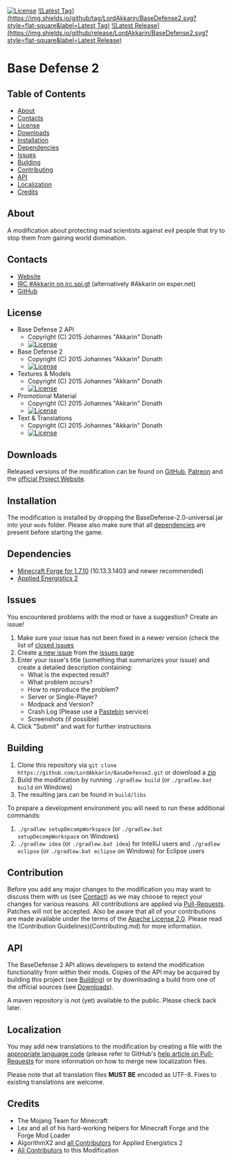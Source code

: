 [![License](https://img.shields.io/github/license/LordAkkarin/BaseDefense2.svg?style=flat-square)](https://www.apache.org/licenses/LICENSE-2.0.txt)
[![Latest Tag](https://img.shields.io/github/tag/LordAkkarin/BaseDefense2.svg?style=flat-square&label=Latest Tag)](https://github.com/LordAkkarin/BaseDefense2/tags)
[![Latest Release](https://img.shields.io/github/release/LordAkkarin/BaseDefense2.svg?style=flat-square&label=Latest Release)](https://github.com/LordAkkarin/BaseDefense2/releases)

Base Defense 2
==============

Table of Contents
-----------------
* [About](#about)
* [Contacts](#contacts)
* [License](#license)
* [Downloads](#downloads)
* [Installation](#installation)
* [Dependencies](#dependencies)
* [Issues](#issues)
* [Building](#building)
* [Contributing](#contributing)
* [API](#api)
* [Localization](#localization)
* [Credits](#credits)

About
-----

A modification about protecting mad scientists against evil people that try to stop them from gaining world domination.

Contacts
--------

* [Website](https://mcbd.spud.rocks)
* [IRC #Akkarin on irc.spi.gt](http://irc.spi.gt/iris/?nick=Guest....&channels=Akkarin&prompt=1) (alternatively #Akkarin on esper.net)
* [GitHub](https://github.com/LordAkkarin/BaseDefense2)

License
-------

* Base Defense 2 API
  - Copyright (C) 2015 Johannes "Akkarin" Donath
  - [![License](https://img.shields.io/badge/License-Apache%202.0-blue.svg?style=flat-square)](https://www.apache.org/licenses/LICENSE-2.0.txt)
* Base Defense 2
  - Copyright (C) 2015 Johannes "Akkarin" Donath
  - [![License](https://img.shields.io/badge/License-Apache%202.0-blue.svg?style=flat-square)](https://www.apache.org/licenses/LICENSE-2.0.txt)
* Textures & Models
  - Copyright (C) 2015 Johannes "Akkarin" Donath
  - [![License](https://img.shields.io/badge/License-Apache%202.0-blue.svg?style=flat-square)](https://www.apache.org/licenses/LICENSE-2.0.txt)
* Promotional Material
  - Copyright (C) 2015 Johannes "Akkarin" Donath
  - [![License](https://img.shields.io/badge/License-CC%20BY--SA-red.svg?style=flat-square)](http://creativecommons.org/licenses/by-sa/4.0/)
* Text & Translations
  - Copyright (C) 2015 Johannes "Akkarin" Donath
  - [![License](https://img.shields.io/badge/License-Apache%202.0-blue.svg?style=flat-square)](https://www.apache.org/licenses/LICENSE-2.0.txt)

Downloads
---------

Released versions of the modification can be found on [GitHub](https://github.com/LordAkkarin/BaseDefense2/releases),
[Patreon](https://www.patreon.com/Akkarin) and the [official Project Website](https://mcbd.spud.rocks).

Installation
------------

The modification is installed by dropping the BaseDefense-2.0-universal.jar into your ```mods``` folder. Please also
make sure that all [dependencies](#dependencies) are present before starting the game.

Dependencies
------------

* [Minecraft Forge for 1.7.10](http://files.minecraftforge.net/) (10.13.3.1403 and newer recommended)
* [Applied Energistics 2](https://github.com/AppliedEnergistics/Applied-Energistics-2)

Issues
------

You encountered problems with the mod or have a suggestion? Create an issue!

1. Make sure your issue has not been fixed in a newer version (check the list of [closed issues](https://github.com/LordAkkarin/BaseDefense2/issues?q=is%3Aissue+is%3Aclosed)
1. Create [a new issue](https://github.com/LordAkkarin/BaseDefense2/issues/new) from the [issues page](https://github.com/LordAkkarin/BaseDefense2/issues)
1. Enter your issue's title (something that summarizes your issue) and create a detailed description containing:
   - What is the expected result?
   - What problem occurs?
   - How to reproduce the problem?
   - Server or Single-Player?
   - Modpack and Version?
   - Crash Log (Please use a [Pastebin](http://www.pastebin.com) service)
   - Screenshots (if possible)
1. Click "Submit" and wait for further instructions

Building
--------

1. Clone this repository via ```git clone https://github.com/LordAkkarin/BaseDefense2.git``` or download a [zip](https://github.com/LordAkkarin/BaseDefense2/archive/master.zip)
1. Build the modification by running ```./gradlew build``` (or ```./gradlew.bat build``` on Windows)
1. The resulting jars can be found in ```build/libs```

To prepare a development environment you will need to run these additional commands:
1. ```./gradlew setupDecompWorkspace``` (or ```./gradlew.bat setupDecompWorkspace``` on Windows)
1. ```./gradlew idea``` (or ```./gradlew.bat idea```) for IntelliJ users and ```./gradlew eclipse``` (or ```./gradlew.bat eclipse``` on Windows) for Eclipse users

Contribution
------------

Before you add any major changes to the modification you may want to discuss them with us (see [Contact](#contact)) as
we may choose to reject your changes for various reasons. All contributions are applied via [Pull-Requests](https://help.github.com/articles/creating-a-pull-request).
Patches will not be accepted. Also be aware that all of your contributions are made available under the terms of the
[Apache License 2.0](https://www.apache.org/licenses/LICENSE-2.0.txt). Please read the (Contribution Guidelines)(Contributing.md)
for more information.

API
---
The BaseDefense 2 API allows developers to extend the modification functionality from within their mods. Copies of the
API may be acquired by building this project (see [Building](#building)) or by downloading a build from one of the
official sources (see [Downloads](#downloads)).

A maven repository is not (yet) available to the public. Please check back later.

Localization
------------

You may add new translations to the modification by creating a file with the [appropriate language code](http://download1.parallels.com/SiteBuilder/Windows/docs/3.2/en_US/sitebulder-3.2-win-sdk-localization-pack-creation-guide/30801.htm)
(please refer to GitHub's [help article on Pull-Requests](https://help.github.com/articles/creating-a-pull-request) for
more information on how to merge new localization files.

Please note that all translation files **MUST BE** encoded as UTF-8. Fixes to existing translations are welcome.

Credits
-------

* The Mojang Team for Minecraft
* Lex and all of his hard-working helpers for Minecraft Forge and the Forge Mod Loader
* AlgorithmX2 and [all Contributors](https://github.com/AppliedEnergistics/Applied-Energistics-2/graphs/contributors) for Applied Energistics 2
* [All Contributors](https://github.com/LordAkkarin/BaseDefense2/graphs/contributors) to this Modification
